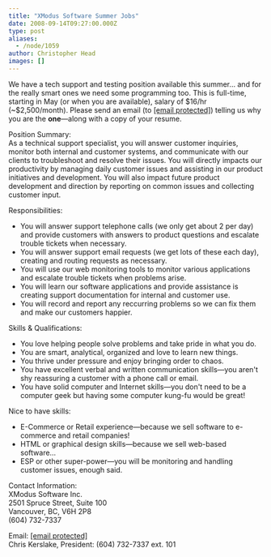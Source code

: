 ```yaml
---
title: "XModus Software Summer Jobs"
date: 2008-09-14T09:27:00.000Z
type: post
aliases:
  - /node/1059
author: Christopher Head
images: []
---
```


<div class="field field-name-body field-type-text-with-summary field-label-hidden"><div class="field-items"><div class="field-item even"><p>We have a tech support and testing position available this summer&#x2026; and for the really smart ones we need some programming too. This is full-time, starting in May (or when you are available), salary of $16/hr (~$2,500/month).  Please send an email (to <a href="/cdn-cgi/l/email-protection#1872777a6b586075777c6d6b367b7775"><span class="__cf_email__" data-cfemail="345e5b5647744c595b5041471a575b59">[email&#xA0;protected]</span></a>) telling us why you are the <b>one</b>&#x2014;along with a copy of your resume.</p>
<p>Position Summary:<br>
As a technical support specialist, you will answer customer inquiries, monitor both internal and customer systems, and communicate with our clients to troubleshoot and resolve their issues. You will directly impacts our productivity by managing daily customer issues and assisting in our product initiatives and development.  You will also impact future product development and direction by reporting on common issues and collecting customer input.</p>
<!--break--><p>
Responsibilities:</p>
<ul>
<li>You will answer support telephone calls (we only get about 2 per day) and provide customers with answers to product questions and escalate trouble tickets when necessary.</li>
<li>You will answer support email requests (we get lots of these each day), creating and routing requests as necessary.</li>
<li>You will use our web monitoring tools to monitor various applications and escalate trouble tickets when problems arise.</li>
<li>You will learn our software applications and provide assistance is creating support documentation for internal and customer use.</li>
<li>You will record and report any reccurring problems so we can fix them and make our customers happier.</li>
</ul>
<p>Skills &amp; Qualifications:</p>
<ul>
<li>You love helping people solve problems and take pride in what you do.</li>
<li>You are smart, analytical, organized and love to learn new things.</li>
<li>You thrive under pressure and enjoy bringing order to chaos.</li>
<li>You have excellent verbal and written communication skills&#x2014;you aren&apos;t shy reassuring a customer with a phone call or email.</li>
<li>You have solid computer and Internet skills&#x2014;you don&apos;t need to be a computer geek but having some computer kung-fu would be great!</li>
</ul>
<p>Nice to have skills:</p>
<ul>
<li>E-Commerce or Retail experience&#x2014;because we sell software to e-commerce and retail companies!</li>
<li>HTML or graphical design skills&#x2014;because we sell web-based software&#x2026;</li>
<li>ESP or other super-power&#x2014;you will be monitoring and handling customer issues, enough said.</li>
</ul>
<p>Contact Information:<br>
XModus Software Inc.<br>
2501 Spruce Street, Suite 100<br>
Vancouver, BC, V6H 2P8<br>
(604) 732-7337</p>
<p>Email: <a href="/cdn-cgi/l/email-protection#abc1c4c9d8ebd3c6c4cfded885c8c4c6"><span class="__cf_email__" data-cfemail="b2d8ddd0c1f2cadfddd6c7c19cd1dddf">[email&#xA0;protected]</span></a><br>
Chris Kerslake, President: (604) 732-7337 ext. 101 </p>
</div></div></div>    <footer>
          </footer>
